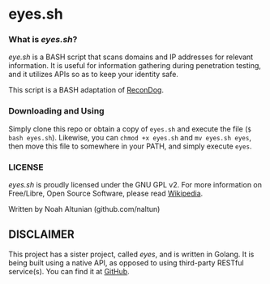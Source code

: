# eyes.sh

### What is _eyes.sh_?
_eye.sh_ is a BASH script that scans domains and IP addresses for relevant information. It is useful for information gathering during penetration testing, and it utilizes APIs so as to keep your identity safe.

This script is a BASH adaptation of [ReconDog](https://github.com/UltimateHackers/ReconDog).

### Downloading and Using
Simply clone this repo or obtain a copy of `eyes.sh` and execute the file (`$ bash eyes.sh`). Likewise, you can `chmod +x eyes.sh` and `mv eyes.sh eyes`, then move this file to somewhere in your PATH, and simply execute `eyes`.

### LICENSE
_eyes.sh_ is proudly licensed under the GNU GPL v2. For more information on Free/Libre, Open Source Software, please read [Wikipedia](https://en.wikipedia.org/wiki/Free_and_open-source_software).

Written by Noah Altunian (github.com/naltun)

## DISCLAIMER
This project has a sister project, called _eyes_, and is written in Golang. It is being built using a native API, as opposed to using third-party RESTful service(s). You can find it at [GitHub](https://github.com/naltun/eyes).

